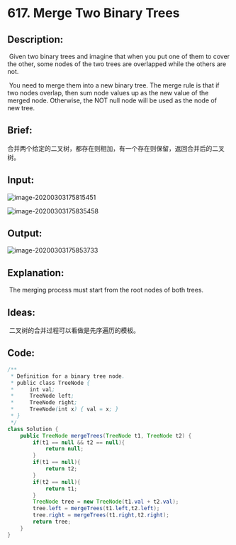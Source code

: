 # 617. Merge Two Binary Trees

## Description:

​	Given two binary trees and imagine that when you put one of them to cover the other, some nodes of the two trees are overlapped while the others are not.

​	You need to merge them into a new binary tree. The merge rule is that if two nodes overlap, then sum node values up as the new value of the merged node. Otherwise, the NOT null node will be used as the node of new tree.

## Brief:

​	合并两个给定的二叉树，都存在则相加，有一个存在则保留，返回合并后的二叉树。

## Input:

![image-20200303175815451](C:\Users\85177\AppData\Roaming\Typora\typora-user-images\image-20200303175815451.png)

![image-20200303175835458](C:\Users\85177\AppData\Roaming\Typora\typora-user-images\image-20200303175835458.png)

## Output:

![image-20200303175853733](C:\Users\85177\AppData\Roaming\Typora\typora-user-images\image-20200303175853733.png)

## Explanation:

​	The merging process must start from the root nodes of both trees.

## Ideas:

​	二叉树的合并过程可以看做是先序遍历的模板。

## Code:

```java
/**
 * Definition for a binary tree node.
 * public class TreeNode {
 *     int val;
 *     TreeNode left;
 *     TreeNode right;
 *     TreeNode(int x) { val = x; }
 * }
 */
class Solution {
    public TreeNode mergeTrees(TreeNode t1, TreeNode t2) {
        if(t1 == null && t2 == null){
            return null;
        }
        if(t1 == null){
            return t2;
        }
        if(t2 == null){
            return t1;
        }
        TreeNode tree = new TreeNode(t1.val + t2.val);
        tree.left = mergeTrees(t1.left,t2.left);
        tree.right = mergeTrees(t1.right,t2.right);
        return tree;
    }
}
```

